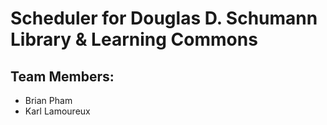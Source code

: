 # Scheduler for Douglas D. Schumann Library & Learning Commons

## Team Members:

* Brian Pham
* Karl Lamoureux

